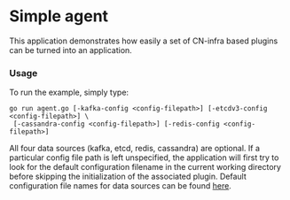 # Simple agent

This application demonstrates how easily a set of CN-infra based plugins
can be turned into an application.

### Usage

To run the example, simply type:
```
go run agent.go [-kafka-config <config-filepath>] [-etcdv3-config <config-filepath>] \
 [-cassandra-config <config-filepath>] [-redis-config <config-filepath>]
```

All four data sources (kafka, etcd, redis, cassandra) are optional.
If a particular config file path is left unspecified, the application
will first try to look for the default configuration filename
in the current working directory before skipping the initialization
of the associated plugin.
Default configuration file names for data sources can be found
[here](../../flavors/connectors/connectors_util.go).